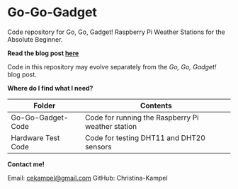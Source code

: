 # Go-Go-Gadget
Code repository for Go, Go, Gadget! Raspberry Pi Weather Stations for the Absolute Beginner.

__Read the blog post [here](https://de-fellows.github.io/RexCoding/python/raspberry%20pi/matplotlib/graphing%20data/temperature%20and%20humidity/data%20sensors/dht11/dht20/grove%20base%20hat/flask/html/2022/06/18/Go-Go-Gadget.html)__

Code in this repository may evolve separately from the _Go, Go, Gadget!_ blog post.

__Where do I find what I need?__

| Folder | Contents |
| ------ | -------- |
| Go-Go-Gadget-Code | Code for running the Raspberry Pi weather station |
| Hardware Test Code | Code for testing DHT11 and DHT20 sensors|

__Contact me!__

Email: cekampel@gmail.com
GitHub: Christina-Kampel